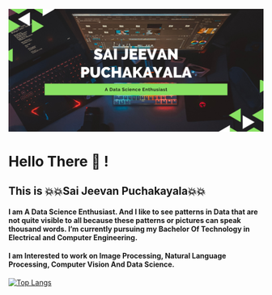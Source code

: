 ![Name](Profile1.png)
# Hello There :wave: !
## This is :boom::boom:Sai Jeevan Puchakayala:boom::boom:
#### I am A Data Science Enthusiast. And I like to see patterns in Data that are not quite visible to all because these patterns or pictures can speak thousand words. I’m currently pursuing my Bachelor Of Technology in Electrical and Computer Engineering.
#### I am Interested to work on Image Processing, Natural Language Processing, Computer Vision And Data Science.

[![Top Langs](https://github-readme-stats.vercel.app/api/top-langs/?username=SaiJeevanPuchakayala&langs_count=8&show_icons=true&theme=radical)](https://github.com/SaiJeevanPuchakayala/github-readme-stats)
